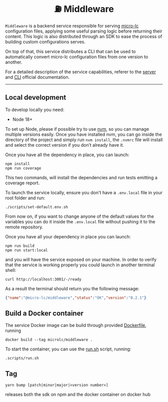 <h1 align="center">⛽ Middleware</h1>

`Middleware` is a backend service responsible for serving
[micro-lc](https://github.com/micro-lc/micro-lc) configuration files, applying some useful parsing logic before
returning their content. This logic is also distributed through an SDK to ease the process of building custom
configurations serves.

On top of that, this service distributes a CLI that can be used to automatically convert micro-lc configuration files from
one version to another.

For a detailed description of the service capabilities, referer to the 
[server](https://micro-lc.io/add-ons/backend/middleware) and 
[CLI](https://micro-lc.io/docs/migrating-from-v1#automated-migration) official documentation.

---

## Local development

To develop locally you need:

- Node 18+

To set up Node, please if possible try to use [nvm](https://github.com/creationix/nvm), so you can manage multiple
versions easily. Once you have installed nvm, you can go inside the directory of the project and simply run
`nvm install`, the `.nvmrc` file will install and select the correct version if you don’t already have it.

Once you have all the dependency in place, you can launch:

```shell
npm install
npm run coverage
```

This two commands, will install the dependencies and run tests emitting a coverage report.

To launch the service locally, ensure you don't have a `.env.local` file in your root folder and run:

```shell
./scripts/set-default.env.sh
```

From now on, if you want to change anyone of the default values for the variables you can do it inside the `.env.local`
file without pushing it to the remote repository.

Once you have all your dependency in place you can launch:

```shell
npm run build
npm run start:local
```

and you will have the service exposed on your machine. In order to verify that the service is working properly you could
launch in another terminal shell:

```shell
curl http://localhost:3001/-/ready
```

As a result the terminal should return you the following message:

```json
{"name":"@micro-lc/middleware","status":"OK","version":"0.2.1"}
```

## Build a Docker container

The service Docker image can be build through provided [Dockerfile](./Dockerfile), running

```shell
docker build --tag microlc/middleware .
```

To start the container, you can use the [run.sh](./scripts/run.sh) script, running:

```shell
.scripts/run.sh
```

## Tag

```shell
yarn bump [patch|minor|major|<version number>]
```

releases both the sdk on npm and the docker container on docker hub
